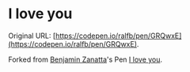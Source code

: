 # I love you



Original URL: [https://codepen.io/ralfb/pen/GRQwxE](https://codepen.io/ralfb/pen/GRQwxE).



Forked from [Benjamin Zanatta](http://codepen.io/benjaminzanatta/)'s Pen [I love you](http://codepen.io/benjaminzanatta/pen/IpsfA/).

